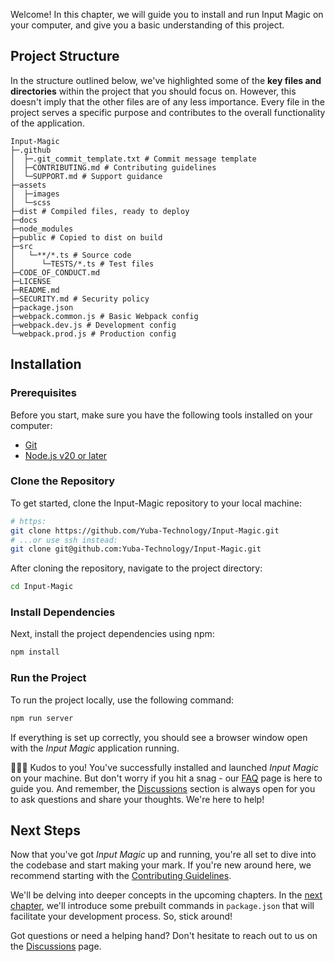 Welcome! In this chapter, we will guide you to install and run Input Magic on your computer, and give you a basic understanding of this project.

## Project Structure

In the structure outlined below, we've highlighted some of the **key files and directories** within the project that you should focus on. However, this doesn't imply that the other files are of any less importance. Every file in the project serves a specific purpose and contributes to the overall functionality of the application.

```
Input-Magic
├─.github
│  ├─.git_commit_template.txt # Commit message template
│  ├─CONTRIBUTING.md # Contributing guidelines
│  └─SUPPORT.md # Support guidance
├─assets
│  ├─images
│  └─scss
├─dist # Compiled files, ready to deploy
├─docs
├─node_modules
├─public # Copied to dist on build
├─src
│   └─**/*.ts # Source code
│      └─TESTS/*.ts # Test files
├─CODE_OF_CONDUCT.md
├─LICENSE
├─README.md
├─SECURITY.md # Security policy
├─package.json
├─webpack.common.js # Basic Webpack config
├─webpack.dev.js # Development config
└─webpack.prod.js # Production config
```

## Installation

### Prerequisites

Before you start, make sure you have the following tools installed on your computer:

- [Git](https://git-scm.com/)
- [Node.js v20 or later](https://nodejs.org/)

### Clone the Repository

To get started, clone the Input-Magic repository to your local machine:

```sh
# https:
git clone https://github.com/Yuba-Technology/Input-Magic.git
# ...or use ssh instead:
git clone git@github.com:Yuba-Technology/Input-Magic.git
```

After cloning the repository, navigate to the project directory:

```sh
cd Input-Magic
```

### Install Dependencies

Next, install the project dependencies using npm:

```sh
npm install
```

### Run the Project

To run the project locally, use the following command:

```sh
npm run server
```

If everything is set up correctly, you should see a browser window open with the _Input Magic_ application running.

🥳👏👏 Kudos to you! You've successfully installed and launched _Input Magic_ on your machine. But don't worry if you hit a snag - our [FAQ](https://github.com/Yuba-Technology/Input-Magic/wiki/FAQ) page is here to guide you. And remember, the [Discussions](https://github.com/Yuba-Technology/Input-Magic/discussions) section is always open for you to ask questions and share your thoughts. We're here to help!

## Next Steps

Now that you've got _Input Magic_ up and running, you're all set to dive into the codebase and start making your mark. If you're new around here, we recommend starting with the [Contributing Guidelines](https://github.com/Yuba-Technology/Input-Magic/blob/main/.github/CONTRIBUTING.md).

We'll be delving into deeper concepts in the upcoming chapters. In the [next chapter](https://github.com/Yuba-Technology/Input-Magic/wiki/Prebuilt-Commands), we'll introduce some prebuilt commands in `package.json` that will facilitate your development process. So, stick around!

Got questions or need a helping hand? Don't hesitate to reach out to us on the [Discussions](https://github.com/Yuba-Technology/Input-Magic/discussions) page.
